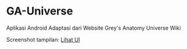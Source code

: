 # GA-Universe
Aplikasi Android Adaptasi dari Website Grey's Anatomy Universe Wiki

Screenshot tampilan: [Lihat UI](https://github.com/kiyaulia/GA-Universe/tree/master/Screenshot%20tampilan)
